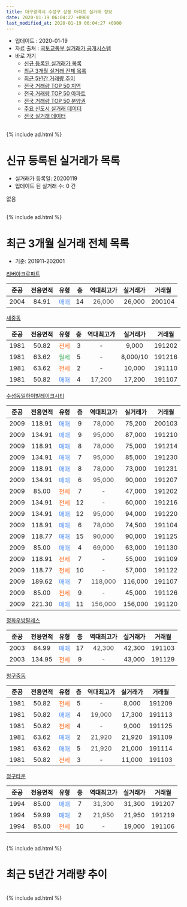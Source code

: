 ```yaml
---
title: 대구광역시 수성구 상동 아파트 실거래 정보
date: 2020-01-19 06:04:27 +0900
last_modified_at: 2020-01-19 06:04:27 +0900
---
```


* 업데이트 : 2020-01-19
* 자료 출처 : [국토교통부 실거래가 공개시스템](http://rt.molit.go.kr)
* 바로 가기
    * [신규 등록된 실거래가 목록](#신규-등록된-실거래가-목록)
    * [최근 3개월 실거래 전체 목록](#최근-3개월-실거래-전체-목록)
    * [최근 5년간 거래량 추이](#최근-5년간-거래량-추이)
    * [전국 거래량 TOP 50 지역](https://apt-info.github.io/apt-trade-info/최근-3개월-전국에서-가장-거래가-많이-발생한-지역)
    * [전국 거래량 TOP 50 아파트](https://apt-info.github.io/apt-trade-info/최근-3개월-전국에서-가장-거래가-많이-발생한-아파트)
    * [전국 거래량 TOP 50 분양권](https://apt-info.github.io/apt-trade-info/최근-3개월-전국에서-가장-거래가-많이-발생한-분양권)
    * [주요 신도시 실거래 데이터](https://apt-info.github.io/apt-trade-info/주요-신도시)
    * [전국 실거래 데이터](https://apt-info.github.io/apt-trade-info/전국)
<br>
{% include ad.html %}
<br>

# 신규 등록된 실거래가 목록
* 실거래가 등록일: 20200119
* 업데이트 된 실거래 수: 0 건

없음

<br>
{% include ad.html %}
<br>

# 최근 3개월 실거래 전체 목록
* 기준: 201911-202001


[리버아크로파트](https://search.naver.com/search.naver?query=%EB%8C%80%EA%B5%AC%EA%B4%91%EC%97%AD%EC%8B%9C+%EC%88%98%EC%84%B1%EA%B5%AC+%EC%83%81%EB%8F%99+%EB%A6%AC%EB%B2%84%EC%95%84%ED%81%AC%EB%A1%9C%ED%8C%8C%ED%8A%B8)

|준공|전용면적|유형|층|역대최고가|실거래가|거래월|
|:---:|:---:|:---:|:---:|:---:|:---:|:---:|
|2004|84.91|<span style="color:#4285f3">매매</span>|14|<span style="color:#444444">26,000</span>|26,000|200104|

[새중동](https://search.naver.com/search.naver?query=%EB%8C%80%EA%B5%AC%EA%B4%91%EC%97%AD%EC%8B%9C+%EC%88%98%EC%84%B1%EA%B5%AC+%EC%83%81%EB%8F%99+%EC%83%88%EC%A4%91%EB%8F%99)

|준공|전용면적|유형|층|역대최고가|실거래가|거래월|
|:---:|:---:|:---:|:---:|:---:|:---:|:---:|
|1981|50.82|<span style="color:#ff5a00">전세</span>|3|<span style="color:#444444">-</span>|9,000|191202|
|1981|63.62|<span style="color:#34a853">월세</span>|5|<span style="color:#444444">-</span>|8,000/10|191216|
|1981|63.62|<span style="color:#ff5a00">전세</span>|2|<span style="color:#444444">-</span>|10,000|191110|
|1981|50.82|<span style="color:#4285f3">매매</span>|4|<span style="color:#444444">17,200</span>|17,200|191107|

[수성동일하이빌레이크시티](https://search.naver.com/search.naver?query=%EB%8C%80%EA%B5%AC%EA%B4%91%EC%97%AD%EC%8B%9C+%EC%88%98%EC%84%B1%EA%B5%AC+%EC%83%81%EB%8F%99+%EC%88%98%EC%84%B1%EB%8F%99%EC%9D%BC%ED%95%98%EC%9D%B4%EB%B9%8C%EB%A0%88%EC%9D%B4%ED%81%AC%EC%8B%9C%ED%8B%B0)

|준공|전용면적|유형|층|역대최고가|실거래가|거래월|
|:---:|:---:|:---:|:---:|:---:|:---:|:---:|
|2009|118.91|<span style="color:#4285f3">매매</span>|9|<span style="color:#444444">78,000</span>|75,200|200103|
|2009|134.91|<span style="color:#4285f3">매매</span>|9|<span style="color:#444444">95,000</span>|87,000|191210|
|2009|118.91|<span style="color:#4285f3">매매</span>|8|<span style="color:#444444">78,000</span>|75,000|191214|
|2009|134.91|<span style="color:#4285f3">매매</span>|7|<span style="color:#444444">95,000</span>|85,000|191230|
|2009|118.91|<span style="color:#4285f3">매매</span>|8|<span style="color:#444444">78,000</span>|73,000|191231|
|2009|134.91|<span style="color:#4285f3">매매</span>|6|<span style="color:#444444">95,000</span>|90,000|191207|
|2009|85.00|<span style="color:#ff5a00">전세</span>|7|<span style="color:#444444">-</span>|47,000|191202|
|2009|134.91|<span style="color:#ff5a00">전세</span>|12|<span style="color:#444444">-</span>|60,000|191216|
|2009|134.91|<span style="color:#4285f3">매매</span>|12|<span style="color:#444444">95,000</span>|94,000|191220|
|2009|118.91|<span style="color:#4285f3">매매</span>|6|<span style="color:#444444">78,000</span>|74,500|191104|
|2009|118.77|<span style="color:#4285f3">매매</span>|15|<span style="color:#444444">90,000</span>|90,000|191125|
|2009|85.00|<span style="color:#4285f3">매매</span>|4|<span style="color:#444444">69,000</span>|63,000|191130|
|2009|118.91|<span style="color:#ff5a00">전세</span>|7|<span style="color:#444444">-</span>|55,000|191109|
|2009|118.77|<span style="color:#ff5a00">전세</span>|10|<span style="color:#444444">-</span>|57,000|191122|
|2009|189.62|<span style="color:#4285f3">매매</span>|7|<span style="color:#444444">118,000</span>|116,000|191107|
|2009|85.00|<span style="color:#ff5a00">전세</span>|9|<span style="color:#444444">-</span>|45,000|191126|
|2009|221.30|<span style="color:#4285f3">매매</span>|11|<span style="color:#444444">156,000</span>|156,000|191120|

[정화우방팔레스](https://search.naver.com/search.naver?query=%EB%8C%80%EA%B5%AC%EA%B4%91%EC%97%AD%EC%8B%9C+%EC%88%98%EC%84%B1%EA%B5%AC+%EC%83%81%EB%8F%99+%EC%A0%95%ED%99%94%EC%9A%B0%EB%B0%A9%ED%8C%94%EB%A0%88%EC%8A%A4)

|준공|전용면적|유형|층|역대최고가|실거래가|거래월|
|:---:|:---:|:---:|:---:|:---:|:---:|:---:|
|2003|84.99|<span style="color:#4285f3">매매</span>|17|<span style="color:#444444">42,300</span>|42,300|191103|
|2003|134.95|<span style="color:#ff5a00">전세</span>|9|<span style="color:#444444">-</span>|43,000|191129|

[청구중동](https://search.naver.com/search.naver?query=%EB%8C%80%EA%B5%AC%EA%B4%91%EC%97%AD%EC%8B%9C+%EC%88%98%EC%84%B1%EA%B5%AC+%EC%83%81%EB%8F%99+%EC%B2%AD%EA%B5%AC%EC%A4%91%EB%8F%99)

|준공|전용면적|유형|층|역대최고가|실거래가|거래월|
|:---:|:---:|:---:|:---:|:---:|:---:|:---:|
|1981|50.82|<span style="color:#ff5a00">전세</span>|5|<span style="color:#444444">-</span>|8,000|191209|
|1981|50.82|<span style="color:#4285f3">매매</span>|4|<span style="color:#444444">19,000</span>|17,300|191113|
|1981|50.82|<span style="color:#ff5a00">전세</span>|4|<span style="color:#444444">-</span>|9,000|191125|
|1981|63.62|<span style="color:#4285f3">매매</span>|2|<span style="color:#444444">21,920</span>|21,920|191109|
|1981|63.62|<span style="color:#4285f3">매매</span>|5|<span style="color:#444444">21,920</span>|21,000|191114|
|1981|50.82|<span style="color:#ff5a00">전세</span>|3|<span style="color:#444444">-</span>|11,000|191103|

[청구타운](https://search.naver.com/search.naver?query=%EB%8C%80%EA%B5%AC%EA%B4%91%EC%97%AD%EC%8B%9C+%EC%88%98%EC%84%B1%EA%B5%AC+%EC%83%81%EB%8F%99+%EC%B2%AD%EA%B5%AC%ED%83%80%EC%9A%B4)

|준공|전용면적|유형|층|역대최고가|실거래가|거래월|
|:---:|:---:|:---:|:---:|:---:|:---:|:---:|
|1994|85.00|<span style="color:#4285f3">매매</span>|7|<span style="color:#444444">31,300</span>|31,300|191207|
|1994|59.99|<span style="color:#4285f3">매매</span>|2|<span style="color:#444444">21,950</span>|21,950|191219|
|1994|85.00|<span style="color:#ff5a00">전세</span>|10|<span style="color:#444444">-</span>|19,000|191106|


<br>
{% include ad.html %}
<br>

# 최근 5년간 거래량 추이


<div style="width:100%;">
    <canvas id="deal_progress" height="200"></canvas>
</div>

<script>
new Chart(document.getElementById("deal_progress"), {
    type: 'line',
    data: {
        labels: ['201501','201502','201503','201504','201505','201506','201507','201508','201509','201510','201511','201512','201601','201602','201603','201604','201605','201606','201607','201608','201609','201610','201611','201612','201701','201702','201703','201704','201705','201706','201707','201708','201709','201710','201711','201712','201801','201802','201803','201804','201805','201806','201807','201808','201809','201810','201811','201812','201901','201902','201903','201904','201905','201906','201907','201908','201909','201910','201911','201912','202001'],
        datasets: [{
            label: '매매',
            pointRadius: 1,
            data: [19, 21, 33, 21, 18, 17, 14, 12, 7, 9, 7, 3, 3, 8, 4, 6, 7, 12, 10, 17, 16, 25, 14, 11, 6, 14, 19, 13, 17, 16, 33, 33, 17, 10, 8, 9, 11, 15, 24, 20, 13, 10, 12, 20, 16, 13, 8, 7, 9, 3, 5, 6, 6, 4, 4, 8, 5, 13, 10, 8, 2],
            borderColor: "rgba(255, 201, 14, 1)",
            backgroundColor: "rgba(255, 201, 14, 0.5)",
            fill: false,
            lineTension: 0
        },{
            label: '전월세',
            pointRadius: 1,
            data: [7, 10, 8, 3, 8, 5, 3, 3, 3, 4, 4, 5, 6, 4, 3, 9, 3, 3, 5, 5, 4, 5, 4, 4, 5, 6, 7, 5, 2, 6, 2, 4, 7, 4, 10, 2, 6, 7, 4, 4, 11, 6, 3, 5, 1, 7, 7, 3, 8, 6, 2, 3, 1, 2, 4, 10, 3, 4, 8, 5, 0],
            borderColor: "rgba(0, 141, 185, 1)",
            backgroundColor: "rgba(0, 141, 185, 0.5)",
            fill: false,
            lineTension: 0
        }
        ]
    },
    options: {
        responsive: true,
        title: {
            display: false
        },
        tooltips: {
            mode: 'index',
            intersect: false
        },
        hover: {
            mode: 'nearest',
            intersect: true
        },
        scales: {
            xAxes: [{
                display: true,
                scaleLabel: {
                    display: true,
                    labelString: '년/월'
                }
            }],
            yAxes: [{
                display: true,
                ticks: {
                    suggestedMin: 0,
                },
                scaleLabel: {
                    display: true,
                    labelString: '실거래 수'
                }
            }]
        }
    }
});

</script>


<br>
{% include ad.html %}
<br>

